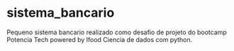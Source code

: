 # sistema_bancario

Pequeno sistema bancario realizado como desafio de projeto do bootcamp
Potencia Tech powered by Ifood Ciencia de dados com python.
